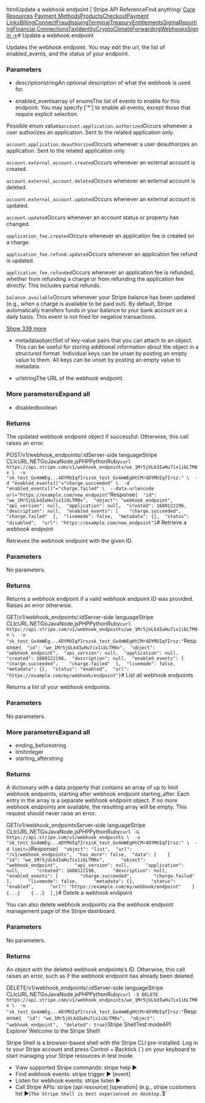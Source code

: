 htmlUpdate a webhook endpoint | Stripe API Reference[](/api)Find anything/
[Core Resources](#)
[Payment Methods](#)[Products](#)[Checkout](#)[Payment Links](#)[Billing](#)[Connect](#)[Fraud](#)[Issuing](#)[Terminal](#)[Treasury](#)[Entitlements](#)[Sigma](#)[Reporting](#)[Financial Connections](#)[Tax](#)[Identity](#)[Crypto](#)[Climate](#)[Forwarding](#)[Webhooks](#)[Sign in →](https://dashboard.stripe.com/login)# Update a webhook endpoint

Updates the webhook endpoint. You may edit the url, the list of enabled_events, and the status of your endpoint.

### Parameters

- descriptionstringAn optional description of what the webhook is used for.


- enabled_eventsarray of enumsThe list of events to enable for this endpoint. You may specify ['*'] to enable all events, except those that require explicit selection.

Possible enum values`account.application.authorized`Occurs whenever a user authorizes an application. Sent to the related application only.

`account.application.deauthorized`Occurs whenever a user deauthorizes an application. Sent to the related application only.

`account.external_account.created`Occurs whenever an external account is created.

`account.external_account.deleted`Occurs whenever an external account is deleted.

`account.external_account.updated`Occurs whenever an external account is updated.

`account.updated`Occurs whenever an account status or property has changed.

`application_fee.created`Occurs whenever an application fee is created on a charge.

`application_fee.refund.updated`Occurs whenever an application fee refund is updated.

`application_fee.refunded`Occurs whenever an application fee is refunded, whether from refunding a charge or from refunding the application fee directly. This includes partial refunds.

`balance.available`Occurs whenever your Stripe balance has been updated (e.g., when a charge is available to be paid out). By default, Stripe automatically transfers funds in your balance to your bank account on a daily basis. This event is not fired for negative transactions.

[Show 339 more](#)
- metadataobjectSet of key-value pairs that you can attach to an object. This can be useful for storing additional information about the object in a structured format. Individual keys can be unset by posting an empty value to them. All keys can be unset by posting an empty value to metadata.


- urlstringThe URL of the webhook endpoint.



### More parametersExpand all

- disabledboolean

### Returns

The updated webhook endpoint object if successful. Otherwise, this call raises an error.

POST/v1/webhook_endpoints/:idServer-side languageStripe CLIcURL.NETGoJavaNode.jsPHPPythonRuby[](#)[](#)`curl https://api.stripe.com/v1/webhook_endpoints/we_1Mr5jULkdIwHu7ix1ibLTM0x \  -u "sk_test_Gx4mWEg...4DYMUIqfIrszsk_test_Gx4mWEgHtCMr4DYMUIqfIrsz:" \  -d "enabled_events[]"="charge.succeeded" \  -d "enabled_events[]"="charge.failed" \  --data-urlencode url="https://example.com/new_endpoint"`Response`{  "id": "we_1Mr5jULkdIwHu7ix1ibLTM0x",  "object": "webhook_endpoint",  "api_version": null,  "application": null,  "created": 1680122196,  "description": null,  "enabled_events": [    "charge.succeeded",    "charge.failed"  ],  "livemode": false,  "metadata": {},  "status": "disabled",  "url": "https://example.com/new_endpoint"}`# Retrieve a webhook endpoint

Retrieves the webhook endpoint with the given ID.

### Parameters

No parameters.

### Returns

Returns a webhook endpoint if a valid webhook endpoint ID was provided. Raises an error otherwise.

GET/v1/webhook_endpoints/:idServer-side languageStripe CLIcURL.NETGoJavaNode.jsPHPPythonRuby[](#)[](#)`curl https://api.stripe.com/v1/webhook_endpoints/we_1Mr5jULkdIwHu7ix1ibLTM0x \  -u "sk_test_Gx4mWEg...4DYMUIqfIrszsk_test_Gx4mWEgHtCMr4DYMUIqfIrsz:"`Response`{  "id": "we_1Mr5jULkdIwHu7ix1ibLTM0x",  "object": "webhook_endpoint",  "api_version": null,  "application": null,  "created": 1680122196,  "description": null,  "enabled_events": [    "charge.succeeded",    "charge.failed"  ],  "livemode": false,  "metadata": {},  "status": "enabled",  "url": "https://example.com/my/webhook/endpoint"}`# List all webhook endpoints

Returns a list of your webhook endpoints.

### Parameters

No parameters.

### More parametersExpand all

- ending_beforestring
- limitinteger
- starting_afterstring

### Returns

A dictionary with a data property that contains an array of up to limit webhook endpoints, starting after webhook endpoint starting_after. Each entry in the array is a separate webhook endpoint object. If no more webhook endpoints are available, the resulting array will be empty. This request should never raise an error.

GET/v1/webhook_endpointsServer-side languageStripe CLIcURL.NETGoJavaNode.jsPHPPythonRuby[](#)[](#)`curl -G https://api.stripe.com/v1/webhook_endpoints \  -u "sk_test_Gx4mWEg...4DYMUIqfIrszsk_test_Gx4mWEgHtCMr4DYMUIqfIrsz:" \  -d limit=3`Response`{  "object": "list",  "url": "/v1/webhook_endpoints",  "has_more": false,  "data": [    {      "id": "we_1Mr5jULkdIwHu7ix1ibLTM0x",      "object": "webhook_endpoint",      "api_version": null,      "application": null,      "created": 1680122196,      "description": null,      "enabled_events": [        "charge.succeeded",        "charge.failed"      ],      "livemode": false,      "metadata": {},      "status": "enabled",      "url": "https://example.com/my/webhook/endpoint"    }    {...}    {...}  ],}`# Delete a webhook endpoint

You can also delete webhook endpoints via the webhook endpoint management page of the Stripe dashboard.

### Parameters

No parameters.

### Returns

An object with the deleted webhook endpoints’s ID. Otherwise, this call raises an error, such as if the webhook endpoint has already been deleted.

DELETE/v1/webhook_endpoints/:idServer-side languageStripe CLIcURL.NETGoJavaNode.jsPHPPythonRuby[](#)[](#)`curl -X DELETE https://api.stripe.com/v1/webhook_endpoints/we_1Mr5jULkdIwHu7ix1ibLTM0x \  -u "sk_test_Gx4mWEg...4DYMUIqfIrszsk_test_Gx4mWEgHtCMr4DYMUIqfIrsz:"`Response`{  "id": "we_1Mr5jULkdIwHu7ix1ibLTM0x",  "object": "webhook_endpoint",  "deleted": true}`Stripe ShellTest modeAPI Explorer[](https://stripe.com/docs/stripe-cli#install)`Welcome to the Stripe Shell!

Stripe Shell is a browser-based shell with the Stripe CLI pre-installed. Log in to your
Stripe account and press Control + Backtick (`) on your keyboard to start managing your Stripe
resources in test mode.

- View supported Stripe commands: stripe help ▶️
- Find webhook events: stripe trigger ▶️ [event]
- Listen for webhook events: stripe listen ▶
- Call Stripe APIs: stripe [api resource] [operation] (e.g., stripe customers list ▶️)`The Stripe Shell is best experienced on desktop.`$`
